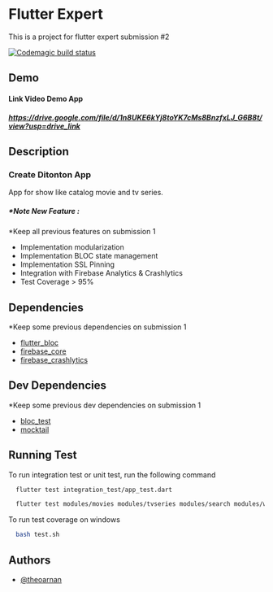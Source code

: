 # Flutter Expert
This is a project for flutter expert submission #2

[![Codemagic build status](https://api.codemagic.io/apps/64799dd8ed0d544961dd09ba/64799dd8ed0d544961dd09b9/status_badge.svg)](https://codemagic.io/apps/64799dd8ed0d544961dd09ba/64799dd8ed0d544961dd09b9/latest_build)

## Demo
#### Link Video Demo App
##### https://drive.google.com/file/d/1n8UKE6kYj8toYK7cMs8BnzfxLJ_G6B8t/view?usp=drive_link

## Description
### Create Ditonton App
App for show like catalog movie and tv series.
##### *Note New Feature :
*Keep all previous features on submission 1
- Implementation modularization
- Implementation BLOC state management
- Implementation SSL Pinning
- Integration with Firebase Analytics & Crashlytics
- Test Coverage > 95%

## Dependencies
*Keep some previous dependencies on submission 1
- [flutter_bloc](https://pub.dev/packages/flutter_bloc)
- [firebase_core](https://pub.dev/packages/firebase_core)
- [firebase_crashlytics](https://pub.dev/packages/firebase_crashlytics)
## Dev Dependencies
*Keep some previous dev dependencies on submission 1
- [bloc_test](https://pub.dev/packages/bloc_test)
- [mocktail](https://pub.dev/packages/mocktail)

## Running Test
To run integration test or unit test, run the following command
```bash
  flutter test integration_test/app_test.dart
```
```bash
  flutter test modules/movies modules/tvseries modules/search modules/watchlist
```
To run test coverage on windows
```bash
  bash test.sh
```
## Authors
- [@theoarnan](https://www.github.com/theoarnan)
